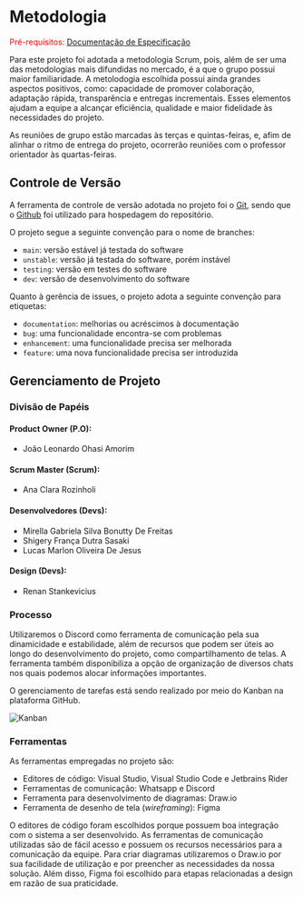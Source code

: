 
# Metodologia

<span style="color:red">Pré-requisitos: <a href="2-Especificação do Projeto.md"> Documentação de Especificação</a></span>

Para este projeto foi adotada a metodologia Scrum, pois, além de ser uma das metodologias mais difundidas no mercado, é a que o grupo possui maior familiaridade. A metolodogia escolhida possui ainda grandes aspectos positivos, como: capacidade de promover colaboração, adaptação rápida, transparência e entregas incrementais. Esses elementos ajudam a equipe a alcançar eficiência, qualidade e maior fidelidade às necessidades do projeto. 

As reuniões de grupo estão marcadas às terças e quintas-feiras, e, afim de alinhar o ritmo de entrega do projeto, ocorrerão reuniões com o professor orientador às quartas-feiras.


## Controle de Versão

A ferramenta de controle de versão adotada no projeto foi o
[Git](https://git-scm.com/), sendo que o [Github](https://github.com)
foi utilizado para hospedagem do repositório.

O projeto segue a seguinte convenção para o nome de branches:

- `main`: versão estável já testada do software
- `unstable`: versão já testada do software, porém instável
- `testing`: versão em testes do software
- `dev`: versão de desenvolvimento do software

Quanto à gerência de issues, o projeto adota a seguinte convenção para
etiquetas:

- `documentation`: melhorias ou acréscimos à documentação
- `bug`: uma funcionalidade encontra-se com problemas
- `enhancement`: uma funcionalidade precisa ser melhorada
- `feature`: uma nova funcionalidade precisa ser introduzida

## Gerenciamento de Projeto

### Divisão de Papéis

#### Product Owner (P.O): 
- João Leonardo Ohasi Amorim

#### Scrum Master (Scrum): 
- Ana Clara Rozinholi

#### Desenvolvedores (Devs):

- Mirella Gabriela Silva Bonutty De Freitas
- Shigery França Dutra Sasaki
- Lucas Marlon Oliveira De Jesus

#### Design (Devs):
- Renan Stankevicius


### Processo

Utilizaremos o Discord como ferramenta de comunicação pela sua dinamicidade e estabilidade, além de recursos que podem ser úteis ao longo do desenvolvimento do projeto, como compartilhamento de telas. A ferramenta também disponibiliza a opção de organização de diversos chats nos quais podemos alocar informações importantes.

O gerenciamento de tarefas está sendo realizado por meio do Kanban na plataforma GitHub.

![Kanban](https://github.com/ICEI-PUC-Minas-PMV-ADS/pmv-ads-2023-2-e2-proj-int-t2-gaming-groove/assets/89418479/56436b6b-9882-438d-b2b8-5b941256bd7c)

### Ferramentas  

As ferramentas empregadas no projeto são:

- Editores de código: Visual Studio, Visual Studio Code e Jetbrains Rider
- Ferramentas de comunicação: Whatsapp e Discord
- Ferramenta para desenvolvimento de diagramas: Draw.io
- Ferramenta de desenho de tela (_wireframing_): Figma

O editores de código foram escolhidos porque possuem boa integração com o sistema a ser desenvolvido. As ferramentas de comunicação utilizadas são de fácil acesso e possuem os recursos necessários para a comunicação da equipe. Para criar diagramas utilizaremos o Draw.io por sua facilidade de utilização e por preencher as necessidades da nossa solução. Além disso, Figma foi escolhido para etapas relacionadas a design em razão de sua praticidade.
